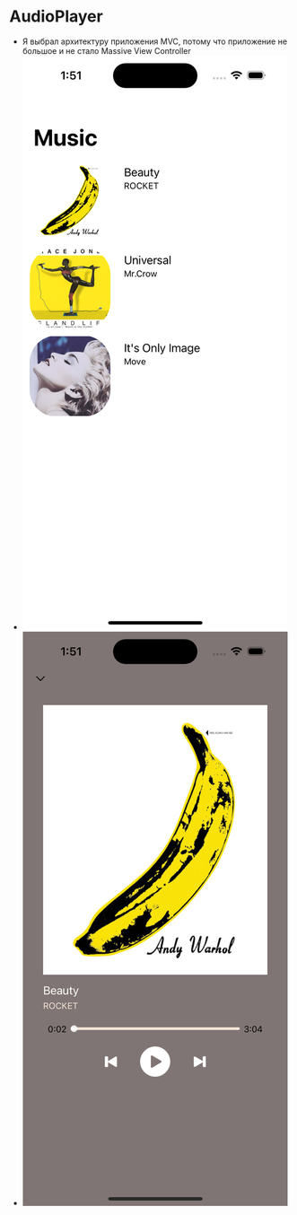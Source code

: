# **AudioPlayer** 
- Я выбрал архитектуру приложения MVC, потому что приложение не большое и не стало Massive View Controller
- ![MainViewController](https://github.com/AndrewTsurkan/AudioPlayer/blob/main/Simulator%20Screenshot%20-%20iPhone%2014%20Pro%20-%202023-06-07%20at%2001.51.25.png)
- ![PlayerViewController](https://github.com/AndrewTsurkan/AudioPlayer/blob/main/Simulator%20Screenshot%20-%20iPhone%2014%20Pro%20-%202023-06-07%20at%2001.51.31.png)
